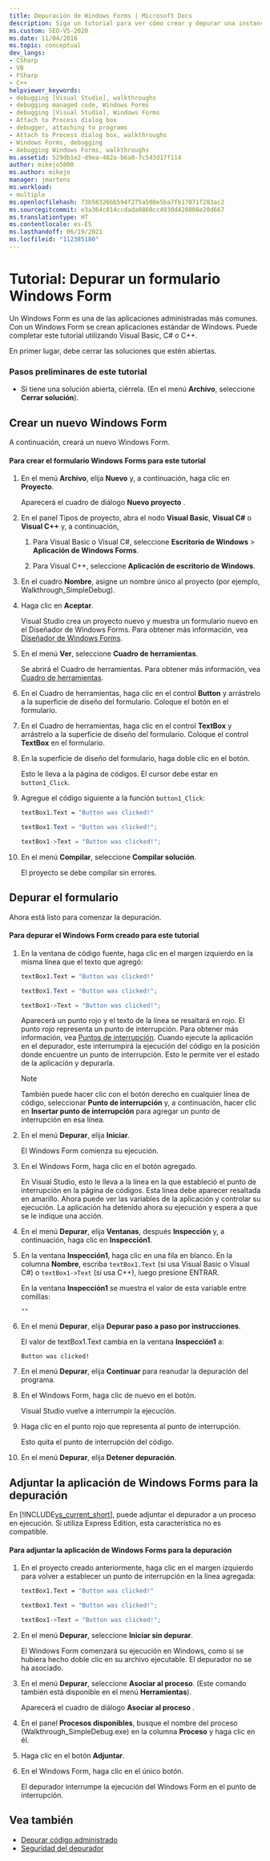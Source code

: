 ```yaml
---
title: Depuración de Windows Forms | Microsoft Docs
description: Siga un tutorial para ver cómo crear y depurar una instancia de Windows Form, una aplicación administrada común. Puede usar C#, Visual Basic, C++ o F#.
ms.custom: SEO-VS-2020
ms.date: 11/04/2016
ms.topic: conceptual
dev_langs:
- CSharp
- VB
- FSharp
- C++
helpviewer_keywords:
- debugging [Visual Studio], walkthroughs
- debugging managed code, Windows Forms
- debugging [Visual Studio], Windows Forms
- Attach to Process dialog box
- debugger, attaching to programs
- Attach to Process dialog box, walkthroughs
- Windows Forms, debugging
- debugging Windows Forms, walkthroughs
ms.assetid: 529db1e2-d9ea-482a-b6a0-7c543d17f114
author: mikejo5000
ms.author: mikejo
manager: jmartens
ms.workload:
- multiple
ms.openlocfilehash: 73b58326bb594f275a508e5ba7fb17071f283ac2
ms.sourcegitcommit: e3a364c014ccdada0860cc4930d428808e20d667
ms.translationtype: HT
ms.contentlocale: es-ES
ms.lasthandoff: 06/19/2021
ms.locfileid: "112385180"
---
```

# <a name="walkthrough-debugging-a-windows-form"></a>Tutorial: Depurar un formulario Windows Form
Un Windows Form es una de las aplicaciones administradas más comunes. Con un Windows Form se crean aplicaciones estándar de Windows. Puede completar este tutorial utilizando Visual Basic, C# o C++.

 En primer lugar, debe cerrar las soluciones que estén abiertas.

### <a name="to-prepare-for-this-walkthrough"></a>Pasos preliminares de este tutorial

- Si tiene una solución abierta, ciérrela. (En el menú **Archivo**, seleccione **Cerrar solución**).

## <a name="create-a-new-windows-form"></a>Crear un nuevo Windows Form
 A continuación, creará un nuevo Windows Form.

#### <a name="to-create-the-windows-form-for-this-walkthrough"></a>Para crear el formulario Windows Forms para este tutorial

1. En el menú **Archivo**, elija **Nuevo** y, a continuación, haga clic en **Proyecto**.

     Aparecerá el cuadro de diálogo **Nuevo proyecto** .

2. En el panel Tipos de proyecto, abra el nodo **Visual Basic**, **Visual C#** o **Visual C++** y, a continuación,

    1. Para Visual Basic o Visual C#, seleccione **Escritorio de Windows** > **Aplicación de Windows Forms**.

    2. Para Visual C++, seleccione **Aplicación de escritorio de Windows**.

3. En el cuadro **Nombre**, asigne un nombre único al proyecto (por ejemplo, Walkthrough_SimpleDebug).

4. Haga clic en **Aceptar**.

     Visual Studio crea un proyecto nuevo y muestra un formulario nuevo en el Diseñador de Windows Forms. Para obtener más información, vea [Diseñador de Windows Forms](/previous-versions/visualstudio/visual-studio-2010/e06hs424\(v\=vs.100\)).

5. En el menú **Ver**, seleccione **Cuadro de herramientas**.

     Se abrirá el Cuadro de herramientas. Para obtener más información, vea [Cuadro de herramientas](../ide/reference/toolbox.md).

6. En el Cuadro de herramientas, haga clic en el control **Button** y arrástrelo a la superficie de diseño del formulario. Coloque el botón en el formulario.

7. En el Cuadro de herramientas, haga clic en el control **TextBox** y arrástrelo a la superficie de diseño del formulario. Coloque el control **TextBox** en el formulario.

8. En la superficie de diseño del formulario, haga doble clic en el botón.

     Esto le lleva a la página de códigos. El cursor debe estar en `button1_Click`.

10. Agregue el código siguiente a la función `button1_Click`:

    ```vb
    textBox1.Text = "Button was clicked!"
    ```

    ```csharp
    textBox1.Text = "Button was clicked!";
    ```

    ```cpp
    textBox1->Text = "Button was clicked!";
    ```

11. En el menú **Compilar**, seleccione **Compilar solución**.

     El proyecto se debe compilar sin errores.

## <a name="debug-your-form"></a>Depurar el formulario
 Ahora está listo para comenzar la depuración.

#### <a name="to-debug-the-windows-form-created-for-this-walkthrough"></a>Para depurar el Windows Form creado para este tutorial

1. En la ventana de código fuente, haga clic en el margen izquierdo en la misma línea que el texto que agregó:

     ```vb
    textBox1.Text = "Button was clicked!"
    ```

    ```csharp
    textBox1.Text = "Button was clicked!";
    ```

    ```cpp
    textBox1->Text = "Button was clicked!";
    ```

     Aparecerá un punto rojo y el texto de la línea se resaltará en rojo. El punto rojo representa un punto de interrupción. Para obtener más información, vea [Puntos de interrupción](/previous-versions/ktf38f66(v=vs.100)). Cuando ejecute la aplicación en el depurador, este interrumpirá la ejecución del código en la posición donde encuentre un punto de interrupción. Esto le permite ver el estado de la aplicación y depurarla.

    > [!NOTE]
    > También puede hacer clic con el botón derecho en cualquier línea de código, seleccionar **Punto de interrupción** y, a continuación, hacer clic en **Insertar punto de interrupción** para agregar un punto de interrupción en esa línea.

2. En el menú **Depurar**, elija **Iniciar**.

     El Windows Form comienza su ejecución.

3. En el Windows Form, haga clic en el botón agregado.

     En Visual Studio, esto le lleva a la línea en la que estableció el punto de interrupción en la página de códigos. Esta línea debe aparecer resaltada en amarillo. Ahora puede ver las variables de la aplicación y controlar su ejecución. La aplicación ha detenido ahora su ejecución y espera a que se le indique una acción.

4. En el menú **Depurar**, elija **Ventanas**, después **Inspección** y, a continuación, haga clic en **Inspección1**.

5. En la ventana **Inspección1**, haga clic en una fila en blanco. En la columna **Nombre**, escriba `textBox1.Text` (si usa Visual Basic o Visual C#) o `textBox1->Text` (si usa C++), luego presione ENTRAR.

     En la ventana **Inspección1** se muestra el valor de esta variable entre comillas:

    `""`

6. En el menú **Depurar**, elija **Depurar paso a paso por instrucciones**.

     El valor de textBox1.Text cambia en la ventana **Inspección1** a:

    `Button was clicked!`

7. En el menú **Depurar**, elija **Continuar** para reanudar la depuración del programa.

8. En el Windows Form, haga clic de nuevo en el botón.

     Visual Studio vuelve a interrumpir la ejecución.

9. Haga clic en el punto rojo que representa al punto de interrupción.

     Esto quita el punto de interrupción del código.

10. En el menú **Depurar**, elija **Detener depuración**.

## <a name="attach-to-your-windows-form-application-for-debugging"></a>Adjuntar la aplicación de Windows Forms para la depuración
 En [!INCLUDE[vs_current_short](../code-quality/includes/vs_current_short_md.md)], puede adjuntar el depurador a un proceso en ejecución. Si utiliza Express Edition, esta característica no es compatible.

#### <a name="to-attach-to-the-windows-form-application-for-debugging"></a>Para adjuntar la aplicación de Windows Forms para la depuración

1. En el proyecto creado anteriormente, haga clic en el margen izquierdo para volver a establecer un punto de interrupción en la línea agregada:

     ```vb
    textBox1.Text = "Button was clicked!"
    ```

    ```csharp
    textBox1.Text = "Button was clicked!";
    ```

    ```cpp
    textBox1->Text = "Button was clicked!";
    ```

2. En el menú **Depurar**, seleccione **Iniciar sin depurar**.

     El Windows Form comenzará su ejecución en Windows, como si se hubiera hecho doble clic en su archivo ejecutable. El depurador no se ha asociado.

3. En el menú **Depurar**, seleccione **Asociar al proceso**. (Este comando también está disponible en el menú **Herramientas**).

     Aparecerá el cuadro de diálogo **Asociar al proceso** .

4. En el panel **Procesos disponibles**, busque el nombre del proceso (Walkthrough_SimpleDebug.exe) en la columna **Proceso** y haga clic en él.

5. Haga clic en el botón **Adjuntar**.

6. En el Windows Form, haga clic en el único botón.

     El depurador interrumpe la ejecución del Windows Form en el punto de interrupción.

## <a name="see-also"></a>Vea también
- [Depurar código administrado](../debugger/debugging-managed-code.md)
- [Seguridad del depurador](../debugger/debugger-security.md)